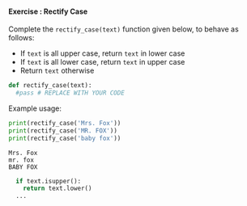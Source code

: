 #### Exercise : Rectify Case

Complete the `rectify_case(text)` function given below, to behave as follows:
* If `text` is all upper case, return `text` in lower case
* If `text` is all lower case, return `text` in upper case
* Return `text` otherwise

```python
def rectify_case(text):
  #pass # REPLACE WITH YOUR CODE

```

Example usage:
<include src="inputOutput.md" boilerplate>
<span id="input">

```python
print(rectify_case('Mrs. Fox'))
print(rectify_case('MR. FOX'))
print(rectify_case('baby fox'))
```
</span>
<span id="output">

```
Mrs. Fox
mr. fox
BABY FOX
```
</span>
</include>

<panel type="seamless" header="%%:fas-battery-quarter: Partial solution%%">

```python
  if text.isupper(): 
    return text.lower()
  ...
```

</panel>